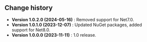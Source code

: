 Change history
--------------

* **Version 1.0.2.0 (2024-05-16)** : Removed support for Net7.0.
* **Version 1.0.1.0 (2023-12-07)** : Updated NuGet packages, added support for Net8.0.
* **Version 1.0.0.0 (2023-11-11)** : 1.0 release.